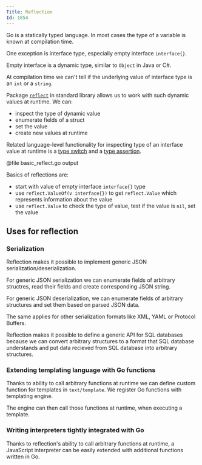 ```yaml
---
Title: Reflection
Id: 1854
---
```

Go is a statically typed language. In most cases the type of a variable is known at compilation time.

One exception is interface type, especially empty interface `interface{}`.

Empty interface is a dynamic type, similar to `Object` in Java or C#.

At compilation time we can't tell if the underlying value of interface type is an `int` or a `string`.

Package [`reflect`](https://golang.org/pkg/reflect/) in standard library allows us to work with such dynamic values at runtime. We can:
* inspect the type of dynamic value
* enumerate fields of a struct
* set the value
* create new values at runtime

Related language-level functionality for inspecting type of an interface value at runtime is a [type switch](a-14736) and a [type assertion](a-25362).

@file basic_reflect.go output

Basics of reflections are:
* start with value of empty interface `interface{}` type
* use `reflect.ValueOf(v interface{})` to get `reflect.Value` which represents information about the value
* use `reflect.Value` to check the type of value, test if the value is `nil`, set the value

## Uses for reflection

### Serialization

Reflection makes it possible to implement generic JSON serialization/deserialization.

For generic JSON serialization we can enumerate fields of arbitrary structres, read their fields and create corresponding JSON string.

For generic JSON deserialization, we can enumerate fields of arbitrary structures and set them based on parsed JSON data.

The same applies for other serialization formats like XML, YAML or Protocol Buffers.

Reflection makes it possible to define a generic API for SQL databases because we can convert arbitrary structures to a format that SQL database understands and put data recieved from SQL database into arbitrary structures.

### Extending templating language with Go functions

Thanks to ability to call arbitrary functions at runtime we can define custom function for templates in `text/template`. We register Go functions with templating engine.

The engine can then call those functions at runtime, when executing a template.

<!-- TODO: link to article showing how to define functions -->

### Writing interpreters tightly integrated with Go

Thanks to reflection's ability to call arbitrary functions at runtime, a JavaScript interpreter can be easily extended with additional functions written in Go.

<!-- TODO: examples golua, otto -->
